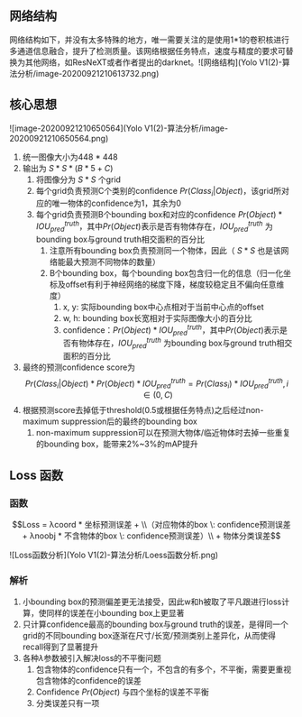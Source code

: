 ## 网络结构

网络结构如下，并没有太多特殊的地方，唯一需要关注的是使用1*1的卷积核进行多通道信息融合，提升了检测质量。该网络根据任务特点，速度与精度的要求可替换为其他网络，如ResNeXT或者作者提出的darknet。![网络结构](Yolo V1(2)-算法分析/image-20200921210613732.png)

## 核心思想

![image-20200921210650564](Yolo V1(2)-算法分析/image-20200921210650564.png)

1. 统一图像大小为448 * 448
2. 输出为 $S * S * (B * 5 + C)$
   1. 将图像分为 $S * S$ 个grid 
   2. 每个grid负责预测C个类别的confidence $Pr(Class_i|Object)$，该grid所对应的唯一物体的confidence为1，其余为0
   3. 每个grid负责预测B个bounding box和对应的confidence  $Pr(Object) * IOU_{pred}^{truth}$，其中$Pr(Object)$表示是否有物体存在，$IOU_{pred}^{truth}$ 为bounding box与ground truth相交面积的百分比
      1. 注意所有bounding box负责预测同一个物体，因此（ $S * S$ 也是该网络能最大预测不同物体的数量）
      2. B个bounding box，每个bounding box包含归一化的信息（归一化坐标及offset有利于神经网络的梯度下降，梯度较稳定且不偏向任意维度）
         1. x, y: 实际bounding box中心点相对于当前中心点的offset
         2. w, h: bounding box长宽相对于实际图像大小的百分比
         3. confidence：$Pr(Object) * IOU_{pred}^{truth}$，其中$Pr(Object)$表示是否有物体存在，$IOU_{pred}^{truth}$ 为bounding box与ground truth相交面积的百分比
3. 最终的预测confidence score为$$Pr(Class_i|Object)*Pr(Object) * IOU_{pred}^{truth}=Pr(Class_i)*IOU_{pred}^{truth}, i\in(0, C)$$
4. 根据预测score去掉低于threshold(0.5或根据任务特点)之后经过non-maximum suppression后的最终的bounding box
   1. non-maximum suppression可以在预测大物体/临近物体时去掉一些重复的bounding box，能带来2%~3%的mAP提升

## Loss 函数

### 函数

$$Loss = λcoord * 坐标预测误差 + \\（对应物体的box \: confidence预测误差  + λnoobj * 不含物体的box \: confidence预测误差）\\ + 物体分类误差$$

![Loss函数分析](Yolo V1(2)-算法分析/Loess函数分析.png)

### 解析

1. 小bounding box的预测偏差更无法接受，因此w和h被取了平凡跟进行loss计算，使同样的误差在小bounding box上更显著
2. 只计算confidence最高的bounding box与ground truth的误差，是得同一个grid的不同bounding box逐渐在尺寸/长宽/预测类别上差异化，从而使得recall得到了显著提升
3. 各种$\lambda$参数被引入解决loss的不平衡问题
   1. 包含物体的confidence只有一个，不包含的有多个，不平衡，需要更重视包含物体的confidence的误差
   2. Confidence $Pr(Object)$ 与四个坐标的误差不平衡
   3. 分类误差只有一项

